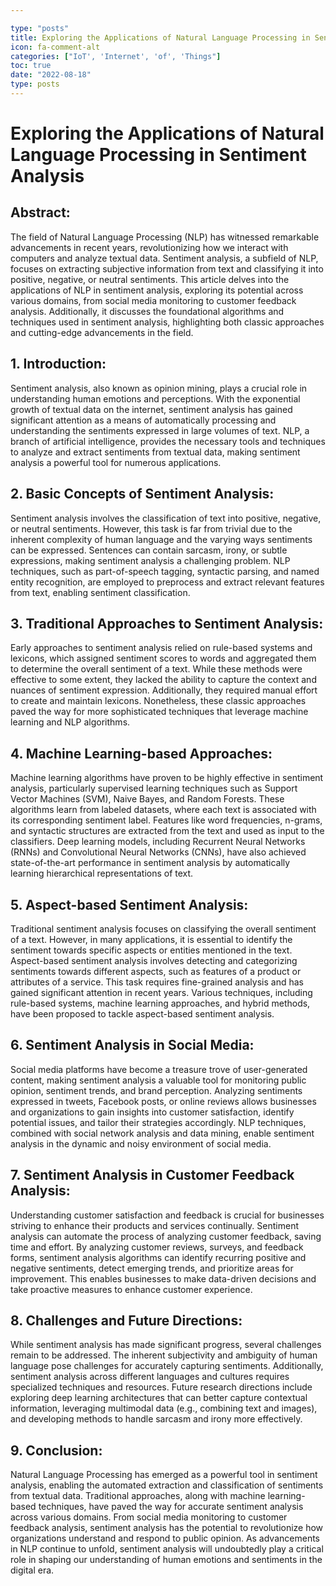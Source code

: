```yaml
---

type: "posts"
title: Exploring the Applications of Natural Language Processing in Sentiment Analysis
icon: fa-comment-alt
categories: ["IoT', 'Internet', 'of', 'Things"]
toc: true
date: "2022-08-18"
type: posts
---
```





# Exploring the Applications of Natural Language Processing in Sentiment Analysis

## Abstract:
The field of Natural Language Processing (NLP) has witnessed remarkable advancements in recent years, revolutionizing how we interact with computers and analyze textual data. Sentiment analysis, a subfield of NLP, focuses on extracting subjective information from text and classifying it into positive, negative, or neutral sentiments. This article delves into the applications of NLP in sentiment analysis, exploring its potential across various domains, from social media monitoring to customer feedback analysis. Additionally, it discusses the foundational algorithms and techniques used in sentiment analysis, highlighting both classic approaches and cutting-edge advancements in the field.

## 1. Introduction:
Sentiment analysis, also known as opinion mining, plays a crucial role in understanding human emotions and perceptions. With the exponential growth of textual data on the internet, sentiment analysis has gained significant attention as a means of automatically processing and understanding the sentiments expressed in large volumes of text. NLP, a branch of artificial intelligence, provides the necessary tools and techniques to analyze and extract sentiments from textual data, making sentiment analysis a powerful tool for numerous applications.

## 2. Basic Concepts of Sentiment Analysis:
Sentiment analysis involves the classification of text into positive, negative, or neutral sentiments. However, this task is far from trivial due to the inherent complexity of human language and the varying ways sentiments can be expressed. Sentences can contain sarcasm, irony, or subtle expressions, making sentiment analysis a challenging problem. NLP techniques, such as part-of-speech tagging, syntactic parsing, and named entity recognition, are employed to preprocess and extract relevant features from text, enabling sentiment classification.

## 3. Traditional Approaches to Sentiment Analysis:
Early approaches to sentiment analysis relied on rule-based systems and lexicons, which assigned sentiment scores to words and aggregated them to determine the overall sentiment of a text. While these methods were effective to some extent, they lacked the ability to capture the context and nuances of sentiment expression. Additionally, they required manual effort to create and maintain lexicons. Nonetheless, these classic approaches paved the way for more sophisticated techniques that leverage machine learning and NLP algorithms.

## 4. Machine Learning-based Approaches:
Machine learning algorithms have proven to be highly effective in sentiment analysis, particularly supervised learning techniques such as Support Vector Machines (SVM), Naive Bayes, and Random Forests. These algorithms learn from labeled datasets, where each text is associated with its corresponding sentiment label. Features like word frequencies, n-grams, and syntactic structures are extracted from the text and used as input to the classifiers. Deep learning models, including Recurrent Neural Networks (RNNs) and Convolutional Neural Networks (CNNs), have also achieved state-of-the-art performance in sentiment analysis by automatically learning hierarchical representations of text.

## 5. Aspect-based Sentiment Analysis:
Traditional sentiment analysis focuses on classifying the overall sentiment of a text. However, in many applications, it is essential to identify the sentiment towards specific aspects or entities mentioned in the text. Aspect-based sentiment analysis involves detecting and categorizing sentiments towards different aspects, such as features of a product or attributes of a service. This task requires fine-grained analysis and has gained significant attention in recent years. Various techniques, including rule-based systems, machine learning approaches, and hybrid methods, have been proposed to tackle aspect-based sentiment analysis.

## 6. Sentiment Analysis in Social Media:
Social media platforms have become a treasure trove of user-generated content, making sentiment analysis a valuable tool for monitoring public opinion, sentiment trends, and brand perception. Analyzing sentiments expressed in tweets, Facebook posts, or online reviews allows businesses and organizations to gain insights into customer satisfaction, identify potential issues, and tailor their strategies accordingly. NLP techniques, combined with social network analysis and data mining, enable sentiment analysis in the dynamic and noisy environment of social media.

## 7. Sentiment Analysis in Customer Feedback Analysis:
Understanding customer satisfaction and feedback is crucial for businesses striving to enhance their products and services continually. Sentiment analysis can automate the process of analyzing customer feedback, saving time and effort. By analyzing customer reviews, surveys, and feedback forms, sentiment analysis algorithms can identify recurring positive and negative sentiments, detect emerging trends, and prioritize areas for improvement. This enables businesses to make data-driven decisions and take proactive measures to enhance customer experience.

## 8. Challenges and Future Directions:
While sentiment analysis has made significant progress, several challenges remain to be addressed. The inherent subjectivity and ambiguity of human language pose challenges for accurately capturing sentiments. Additionally, sentiment analysis across different languages and cultures requires specialized techniques and resources. Future research directions include exploring deep learning architectures that can better capture contextual information, leveraging multimodal data (e.g., combining text and images), and developing methods to handle sarcasm and irony more effectively.

## 9. Conclusion:
Natural Language Processing has emerged as a powerful tool in sentiment analysis, enabling the automated extraction and classification of sentiments from textual data. Traditional approaches, along with machine learning-based techniques, have paved the way for accurate sentiment analysis across various domains. From social media monitoring to customer feedback analysis, sentiment analysis has the potential to revolutionize how organizations understand and respond to public opinion. As advancements in NLP continue to unfold, sentiment analysis will undoubtedly play a critical role in shaping our understanding of human emotions and sentiments in the digital era.